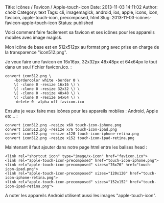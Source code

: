 Title: Icônes / Favicon / Apple-touch-icon
Date: 2013-11-03 14:11:02
Author: choiz
Category: text
Tags: cli, imagemagick, android, ios, apple, icons, icon, favicon, apple-touch-icon, precomposed, html
Slug: 2013-11-03-icônes-favicon-apple-touch-icon
Status: published

Voici comment faire facilement sa favicon et ses icônes pour les
appareils mobiles avec image magick.

Mon icône de base est en 512x512px au format png avec prise en charge de
la transparence "icon512.png".

Je veux faire une favicon en 16x16px, 32x32px 48x48px et 64x64px le tout
dans un seul fichier favicon.ico. :

    convert icon512.png \
        -bordercolor white -border 0 \
        \( -clone 0 -resize 16x16 \) \
        \( -clone 0 -resize 32x32 \) \
        \( -clone 0 -resize 48x48 \) \
        \( -clone 0 -resize 64x64 \) \
        -delete 0 -alpha off favicon.ico

Ensuite je veux faire mes icônes pour les appareils mobiles : Android,
Apple etc… :

    convert icon512.png -resize x60 touch-icon-iphone.png
    convert icon512.png -resize x76 touch-icon-ipad.png
    convert icon512.png -resize x120 touch-icon-iphone-retina.png
    convert icon512.png -resize x152 touch-icon-ipad-retina.png

Maintenant il faut ajouter dans notre page html entre les balises head :

    <link rel="shortcut icon" type="image/x-icon" href="favicon.ico">
    <link rel="apple-touch-icon-precomposed" href="touch-icon-iphone.png">
    <link rel="apple-touch-icon-precomposed" sizes="76x76" href="touch-icon-ipad.png">
    <link rel="apple-touch-icon-precomposed" sizes="120x120" href="touch-icon-iphone-retina.png">
    <link rel="apple-touch-icon-precomposed" sizes="152x152" href="touch-icon-ipad-retina.png">

A noter les appareils Android utilisent aussi les images
"apple-touch-icon".
